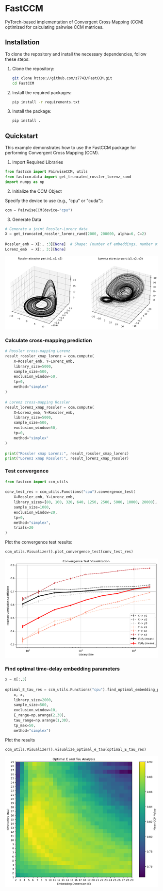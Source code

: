 # FastCCM
PyTorch-based implementation of Convergent Cross Mapping (CCM) optimized for calculating pairwise CCM matrices.

## Installation

To clone the repository and install the necessary dependencies, follow these steps:

1. Clone the repository:
    ```bash
    git clone https://github.com/z7743/FastCCM.git
    cd FastCCM
    ```

2. Install the required packages:
    ```bash
    pip install -r requirements.txt
    ```

3. Install the package:
    ```bash
    pip install .
    ```

## Quickstart

This example demonstrates how to use the FastCCM package for performing Convergent Cross Mapping (CCM).

1. Import Required Libraries

```python
from fastccm import PairwiseCCM, utils
from fastccm.data import get_truncated_rossler_lorenz_rand
import numpy as np
```

2. Initialize the CCM Object

Specify the device to use (e.g., "cpu" or "cuda"):

```python
ccm = PairwiseCCM(device="cpu")
```

3. Generate Data

```python
# Generate a joint Rossler-Lorenz data
X = get_truncated_rossler_lorenz_rand(2000, 200000, alpha=6, C=2)

Rossler_emb = X[:, :3][None]  # Shape: (number of embeddings, number of points, number of dimensions)
Lorenz_emb  = X[:, 3:][None]

```
![alt text](docs/img/rossler_lorenz.png)

### Calculate cross-mapping prediction

```python
# Rossler cross-mapping Lorenz
result_rossler_xmap_lorenz = ccm.compute(
    X=Rossler_emb, Y=Lorenz_emb, 
    library_size=5000, 
    sample_size=500, 
    exclusion_window=50, 
    tp=0, 
    method="simplex"
)

# Lorenz cross-mapping Rossler
result_lorenz_xmap_rossler = ccm.compute(
    X=Lorenz_emb, Y=Rossler_emb, 
    library_size=5000, 
    sample_size=500, 
    exclusion_window=50, 
    tp=0, 
    method="simplex"
)

print("Rossler xmap Lorenz:", result_rossler_xmap_lorenz)
print("Lorenz xmap Rossler:", result_lorenz_xmap_rossler)

```

### Test convergence

```python
from fastccm import ccm_utils

conv_test_res = ccm_utils.Functions("cpu").convergence_test(
    X=Rossler_emb, Y=Lorenz_emb,
    library_sizes=[80, 160, 320, 640, 1250, 2500, 5000, 10000, 20000],
    sample_size=1000, 
    exclusion_window=20, 
    tp=0, 
    method="simplex", 
    trials=20
)
```

Plot the convergence test results:
```python
ccm_utils.Visualizer().plot_convergence_test(conv_test_res)
```

![alt text](docs/img/conv_test.png)

### Find optimal time-delay embedding parameters
```python
x = X[:,3]

optimal_E_tau_res = ccm_utils.Functions("cpu").find_optimal_embedding_params(
    x, x, 
    library_size=2000, 
    sample_size=500, 
    exclusion_window=10,
    E_range=np.arange(2,30),
    tau_range=np.arange(1,30),
    tp_max=50,
    method="simplex")
```

Plot the results
```python
ccm_utils.Visualizer().visualize_optimal_e_tau(optimal_E_tau_res)
```

![alt text](docs/img/e_tau_test.png)
